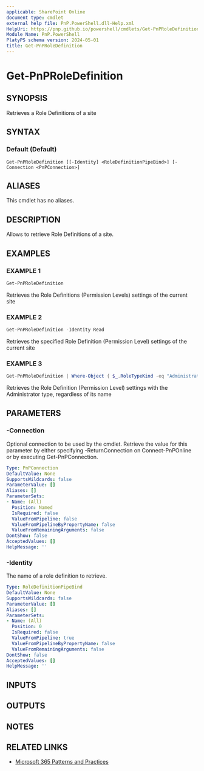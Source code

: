 ```yaml
---
applicable: SharePoint Online
document type: cmdlet
external help file: PnP.PowerShell.dll-Help.xml
HelpUri: https://pnp.github.io/powershell/cmdlets/Get-PnPRoleDefinition.html
Module Name: PnP.PowerShell
PlatyPS schema version: 2024-05-01
title: Get-PnPRoleDefinition
---
```


# Get-PnPRoleDefinition

## SYNOPSIS

Retrieves a Role Definitions of a site

## SYNTAX

### Default (Default)

```
Get-PnPRoleDefinition [[-Identity] <RoleDefinitionPipeBind>] [-Connection <PnPConnection>]
```

## ALIASES

This cmdlet has no aliases.

## DESCRIPTION

Allows to retrieve Role Definitions of a site.

## EXAMPLES

### EXAMPLE 1

```powershell
Get-PnPRoleDefinition
```

Retrieves the Role Definitions (Permission Levels) settings of the current site

### EXAMPLE 2

```powershell
Get-PnPRoleDefinition -Identity Read
```

Retrieves the specified Role Definition (Permission Level) settings of the current site

### EXAMPLE 3

```powershell
Get-PnPRoleDefinition | Where-Object { $_.RoleTypeKind -eq "Administrator" }
```

Retrieves the Role Definition (Permission Level) settings with the Administrator type, regardless of its name

## PARAMETERS

### -Connection

Optional connection to be used by the cmdlet. Retrieve the value for this parameter by either specifying -ReturnConnection on Connect-PnPOnline or by executing Get-PnPConnection.

```yaml
Type: PnPConnection
DefaultValue: None
SupportsWildcards: false
ParameterValue: []
Aliases: []
ParameterSets:
- Name: (All)
  Position: Named
  IsRequired: false
  ValueFromPipeline: false
  ValueFromPipelineByPropertyName: false
  ValueFromRemainingArguments: false
DontShow: false
AcceptedValues: []
HelpMessage: ''
```

### -Identity

The name of a role definition to retrieve.

```yaml
Type: RoleDefinitionPipeBind
DefaultValue: None
SupportsWildcards: false
ParameterValue: []
Aliases: []
ParameterSets:
- Name: (All)
  Position: 0
  IsRequired: false
  ValueFromPipeline: true
  ValueFromPipelineByPropertyName: false
  ValueFromRemainingArguments: false
DontShow: false
AcceptedValues: []
HelpMessage: ''
```

## INPUTS

## OUTPUTS

## NOTES

## RELATED LINKS

- [Microsoft 365 Patterns and Practices](https://aka.ms/m365pnp)
